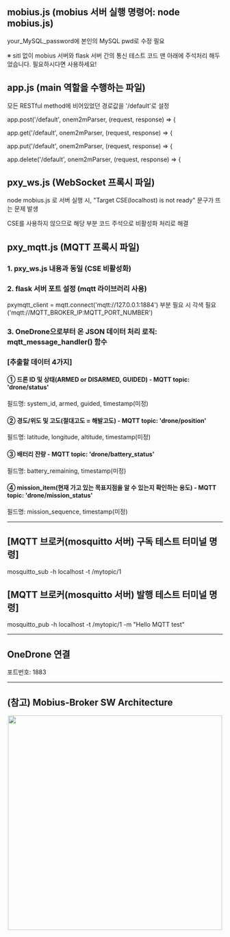 ## mobius.js (mobius 서버 실행 명령어: node mobius.js)
your_MySQL_password에 본인의 MySQL pwd로 수정 필요

※ sitl 없이 mobius 서버와 flask 서버 간의 통신 테스트 코드 맨 아래에 주석처리 해두었습니다. 필요하시다면 사용하세요!

## app.js (main 역할을 수행하는 파일)
모든 RESTful method에 비어있었던 경로값을 '/default'로 설정 

app.post('/default', onem2mParser, (request, response) => {

app.get('/default', onem2mParser, (request, response) => {

app.put('/default', onem2mParser, (request, response) => {

app.delete('/default', onem2mParser, (request, response) => {

## pxy_ws.js (WebSocket 프록시 파일)
node mobius.js 로 서버 실행 시, "Target CSE(localhost) is not ready" 문구가 뜨는 문제 발생

CSE를 사용하지 않으므로 해당 부분 코드 주석으로 비활성화 처리로 해결

## pxy_mqtt.js (MQTT 프록시 파일)
### 1. pxy_ws.js 내용과 동일 (CSE 비활성화)

### 2. flask 서버 포트 설정 (mqtt 라이브러리 사용)
pxymqtt_client = mqtt.connect('mqtt://127.0.0.1:1884') 부분 필요 시 각색 필요 ('mqtt://MQTT_BROKER_IP:MQTT_PORT_NUMBER')

### 3. OneDrone으로부터 온 JSON 데이터 처리 로직: mqtt_message_handler() 함수

### [추출할 데이터 4가지]

#### ① 드론 ID 및 상태(ARMED or DISARMED, GUIDED) - MQTT topic: 'drone/status'

필드명: system_id, armed, guided, timestamp(미정)

#### ② 경도/위도 및 고도(절대고도 = 해발고도) - MQTT topic: 'drone/position'

필드명: latitude, longitude, altitude, timestamp(미정)

#### ③ 배터리 잔량 - MQTT topic: 'drone/battery_status'

필드명: battery_remaining, timestamp(미정)

#### ④ mission_item(현재 가고 있는 목표지점을 알 수 있는지 확인하는 용도) - MQTT topic: 'drone/mission_status'

필드명: mission_sequence, timestamp(미정)

---------------------------------------------------

## [MQTT 브로커(mosquitto 서버) 구독 테스트 터미널 명령]
mosquitto_sub -h localhost -t /mytopic/1

## [MQTT 브로커(mosquitto 서버) 발행 테스트 터미널 명령]
mosquitto_pub -h localhost -t /mytopic/1 -m "Hello MQTT test"

---------------------------------------------------

## OneDrone 연결
포트번호: 1883

---------------------------------------------------


## (참고) Mobius-Broker SW Architecture
<div align="center">
<img src="https://user-images.githubusercontent.com/29790334/28245393-a1159d5e-6a40-11e7-8948-4262bf29c371.png" width="500"/>
</div>
